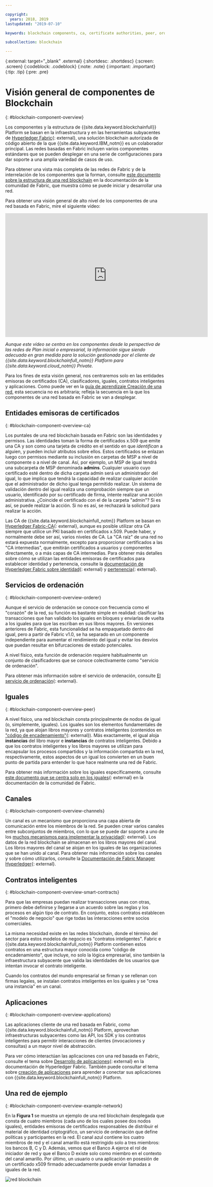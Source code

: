 ```yaml
---

copyright:
  years: 2018, 2019
lastupdated: "2019-07-10"

keywords: blockchain components, ca, certificate authorities, peer, ordering service, orderer, channel, smart contract, applications

subcollection: blockchain

---
```


{:external: target="_blank" .external}
{:shortdesc: .shortdesc}
{:screen: .screen}
{:codeblock: .codeblock}
{:note: .note}
{:important: .important}
{:tip: .tip}
{:pre: .pre}

# Visión general de componentes de Blockchain
{: #blockchain-component-overview}

Los componentes y la estructura de {{site.data.keyword.blockchainfull}} Platform se basan en la infraestructura y en las herramientas subyacentes de [Hyperledger Fabric](https://hyperledger-fabric.readthedocs.io/en/release-1.4/){: external}, una solución blockchain autorizada de código abierto de la que {{site.data.keyword.IBM_notm}} es un colaborador principal. Las redes basadas en Fabric incluyen varios componentes estándares que se pueden desplegar en una serie de configuraciones para dar soporte a una amplia variedad de casos de uso.

Para obtener una vista más completa de las redes de Fabric y de la interrelación de los componentes que la forman, consulte
[este documento sobre la estructura de una red blockchain](https://hyperledger-fabric.readthedocs.io/en/release-1.4/network/network.html) en la documentación de la comunidad de Fabric, que muestra cómo se puede iniciar y desarrollar una red.

Para obtener una visión general de alto nivel de los componentes de una red basada en Fabric, mire el siguiente vídeo:

<iframe class="embed-responsive-item" id="youtubeplayer" title="Vídeos del plan inicial" type="text/html" width="640" height="390" src="https://www.youtube.com/embed/sJaT2L99BUo" frameborder="0" webkitallowfullscreen mozallowfullscreen allowfullscreen> </iframe>

*Aunque este vídeo se centra en los componentes desde la perspectiva de las redes de Plan inicial o empresarial, la información sigue siendo adecuada en gran medida para la solución gestionada por el cliente de {{site.data.keyword.blockchainfull_notm}} Platform para
{{site.data.keyword.cloud_notm}} Private.*

Para los fines de esta visión general, nos centraremos solo en las entidades emisoras de certificados (CA), clasificadores, iguales, contratos inteligentes y aplicaciones. Como puede ver en la [guía de aprendizaje Creación de una red](/docs/services/blockchain/howto?topic=blockchain-ibp-console-build-network#ibp-console-build-network), esta secuencia no es arbitraria; refleja la secuencia en la que los componentes de una red basada en Fabric se van a desplegar.

## Entidades emisoras de certificados
{: #blockchain-component-overview-ca}

Los puntales de una red blockchain basada en Fabric son las identidades y permisos. Las identidades toman la forma de certificados x.509 que emite una CA y son como una tarjeta de crédito en el sentido en que *identifican* a alguien, y pueden incluir atributos sobre ellos. Estos certificados se enlazan luego con permisos mediante su inclusión en carpetas de MSP a nivel de componente o a nivel de canal. Así, por ejemplo, un MSP de igual tendrá una subcarpeta de MSP denominada **admins**. Cualquier usuario cuyo certificado esté dentro de dicha carpeta admin será un administrador del igual, lo que implica que tendrá la capacidad de realizar cualquier acción que el administrador de dicho igual tenga permitido realizar. Un sistema de validación dentro del igual realiza una comprobación siempre que un usuario, identificado por su certificado de firma, intente realizar una acción administrativa. ¿Coincide el certificado con el de la carpeta "admin"? Si es así, se puede realizar la acción. Si no es así, se rechazará la solicitud para realizar la acción.

Las CA de {{site.data.keyword.blockchainfull_notm}} Platform se basan en [Hyperledger Fabric-CA](https://hyperledger-fabric-ca.readthedocs.io/en/release-1.4/){: external}, aunque es posible utilizar otra CA siempre que utilice un PKI basado en certificados x.509. Puede haber, y normalmente debe ser así, varios niveles de CA. La "CA raíz" de una red no estará expuesta normalmente, excepto para proporcionar certificados a las "CA intermedias", que emitirán certificados a usuarios y componentes directamente, o a más capas de CA intermedias. Para obtener más detalles sobre cómo se utilizan las entidades emisoras de certificados para establecer identidad y pertenencia, consulte la [documentación de Hyperledger Fabric sobre identidad](https://hyperledger-fabric.readthedocs.io/en/release-1.4/identity/identity.html){: external} y [pertenencia](https://hyperledger-fabric.readthedocs.io/en/release-1.4/membership/membership.html){: external}.

## Servicios de ordenación
{: #blockchain-component-overview-orderer}

Aunque el servicio de ordenación se conoce con frecuencia como el "corazón" de la red, su función es bastante simple en realidad: clasificar las transacciones que han validado los iguales en bloques y enviarlas de vuelta a los iguales para que las escriban en sus libros mayores. En versiones anteriores de Fabric, esta funcionalidad se ha empaquetado dentro del igual, pero a partir de Fabric v1.0, se ha separado en un componente independiente para aumentar el rendimiento del igual y evitar los desvíos que puedan resultar en bifurcaciones de estado potenciales.

A nivel físico, esta función de ordenación requiere habitualmente un conjunto de clasificadores que se conoce colectivamente como "servicio de ordenación".

Para obtener más información sobre el servicio de ordenación, consulte [El servicio de ordenación](https://hyperledger-fabric.readthedocs.io/en/release-1.4/orderer/ordering_service.html){: external}.

## Iguales
{: #blockchain-component-overview-peer}

A nivel físico, una red blockchain consta principalmente de nodos de igual (o, simplemente, iguales). Los iguales son los elementos fundamentales de la red, ya que alojan libros mayores y contratos inteligentes (contenidos en
["código de encadenamiento"](https://hyperledger-fabric.readthedocs.io/en/release-1.4/developapps/chaincodenamespace.html){: external}). Más exactamente, el igual aloja
**instancias** del libro mayor e **instancias** de contratos inteligentes. Debido a que los contratos inteligentes y los libros mayores se utilizan para encapsular los procesos compartidos y la información compartida en la red, respectivamente, estos aspectos de un igual los convierten en un buen punto de partida para entender lo que hace realmente una red de Fabric.

Para obtener más información sobre los iguales específicamente, consulte
[este documento que se centra solo en los iguales](https://hyperledger-fabric.readthedocs.io/en/release-1.4/peers/peers.html){: external} en la documentación de la comunidad de Fabric.

## Canales
{: #blockchain-component-overview-channels}

Un canal es un mecanismo que proporciona una capa abierta de comunicación entre los miembros de la red. Se pueden crear varios canales entre subconjuntos de miembros, con lo que se puede dar soporte a uno de los [muchos mecanismos para implementar la privacidad](https://developer.ibm.com/tutorials/cl-blockchain-private-confidential-transactions-hyperledger-fabric-zero-knowledge-proof/){: external}. Los datos de la red blockchain se almacenan en los libros mayores del canal. Los libros mayores del canal se alojan en los iguales de las organizaciones que se han unido al canal. Para obtener más información sobre los canales y sobre cómo utilizarlos, consulte la [Documentación de Fabric Manager Hyperledger](https://hyperledger-fabric.readthedocs.io/en/release-1.4/channels.html){: external}.

## Contratos inteligentes
{: #blockchain-component-overview-smart-contracts}

Para que las empresas puedan realizar transacciones unas con otras, primero debe definirse y llegarse a un acuerdo sobre las reglas y los procesos en algún tipo de contrato. En conjunto, estos contratos establecen el "modelo de negocio" que rige todas las interacciones entre socios comerciales.

La misma necesidad existe en las redes blockchain, donde el término del sector para estos modelos de negocio es "contratos inteligentes". Fabric e {{site.data.keyword.blockchainfull_notm}} Platform contienen estos contratos en una estructura mayor conocida como "código de encadenamiento", que incluye, no solo la lógica empresarial, sino también la infraestructura subyacente que valida las identidades de los usuarios que intentan invocar el contrato inteligente.

Cuando los contratos del mundo empresarial se firman y se rellenan con firmas legales, se instalan contratos inteligentes en los iguales y se "crea una instancia" en un canal.

## Aplicaciones
{: #blockchain-component-overview-applications}

Las aplicaciones cliente de una red basada en Fabric, como {{site.data.keyword.blockchainfull_notm}} Platform, aprovechan infraestructuras subyacentes como las API, los SDK y los contratos inteligentes para permitir interacciones de clientes (invocaciones y consultas) a un mayor nivel de abstracción.

Para ver cómo interactúan las aplicaciones con una red basada en Fabric, consulte el tema sobre [Desarrollo de aplicaciones](https://hyperledger-fabric.readthedocs.io/en/release-1.4/developapps/developing_applications.html){: external} en la documentación de Hyperledger Fabric. También puede consultar el tema sobre
[creación de aplicaciones](/docs/services/blockchain/howto?topic=blockchain-ibp-console-app#ibp-console-app) para aprender a conectar sus aplicaciones con {{site.data.keyword.blockchainfull_notm}} Platform.

## Una red de ejemplo
{: #blockchain-component-overview-example-network}

En la **Figura 1** se muestra un ejemplo de una red blockchain desplegada que consta de cuatro miembros (cada uno de los cuales posee dos nodos iguales), entidades emisoras de certificados responsables de distribuir el material de identidad criptográfico, un servicio de ordenación que define políticas y participantes en la red. El canal azul contiene los cuatro miembros de red y el canal amarillo está restringido solo a tres miembros: los bancos B, C y D. Además, vemos que el Banco A ejerce el rol de iniciador de red y que el Banco D existe solo como miembro en el contexto del canal amarillo. Por último, un usuario o una aplicación en posesión de un certificado x509 firmado adecuadamente puede enviar llamadas a iguales de la red.

![red blockchain](images/blockchain_network_2-01.png "Ejemplo de red blockchain")
